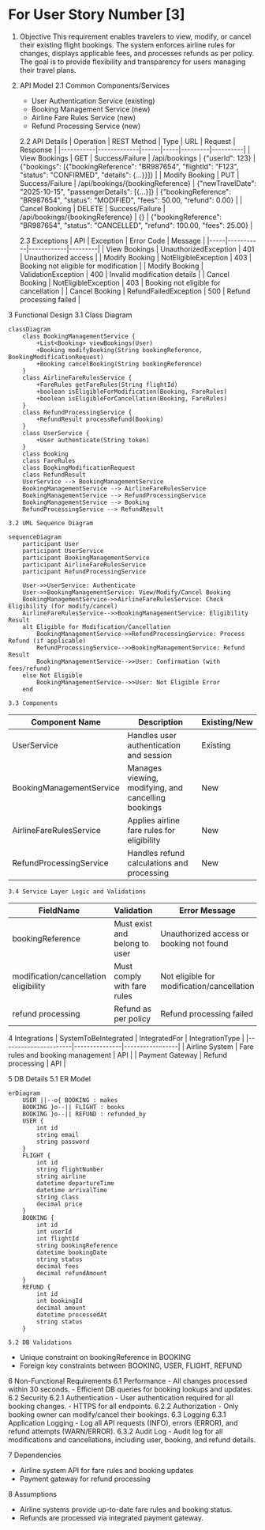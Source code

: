 # For User Story Number [3]
1. Objective
This requirement enables travelers to view, modify, or cancel their existing flight bookings. The system enforces airline rules for changes, displays applicable fees, and processes refunds as per policy. The goal is to provide flexibility and transparency for users managing their travel plans.

2. API Model
	2.1 Common Components/Services
	- User Authentication Service (existing)
	- Booking Management Service (new)
	- Airline Fare Rules Service (new)
	- Refund Processing Service (new)

	2.2 API Details
| Operation | REST Method | Type | URL | Request | Response |
|-----------|-------------|------|-----|---------|----------|
| View Bookings | GET | Success/Failure | /api/bookings | {"userId": 123} | {"bookings": [{"bookingReference": "BR987654", "flightId": "F123", "status": "CONFIRMED", "details": {...}}]} |
| Modify Booking | PUT | Success/Failure | /api/bookings/{bookingReference} | {"newTravelDate": "2025-10-15", "passengerDetails": [{...}]} | {"bookingReference": "BR987654", "status": "MODIFIED", "fees": 50.00, "refund": 0.00} |
| Cancel Booking | DELETE | Success/Failure | /api/bookings/{bookingReference} | {} | {"bookingReference": "BR987654", "status": "CANCELLED", "refund": 100.00, "fees": 25.00} |

	2.3 Exceptions
| API | Exception | Error Code | Message |
|-----|-----------|------------|---------|
| View Bookings | UnauthorizedException | 401 | Unauthorized access |
| Modify Booking | NotEligibleException | 403 | Booking not eligible for modification |
| Modify Booking | ValidationException | 400 | Invalid modification details |
| Cancel Booking | NotEligibleException | 403 | Booking not eligible for cancellation |
| Cancel Booking | RefundFailedException | 500 | Refund processing failed |

3 Functional Design
	3.1 Class Diagram
```mermaid
classDiagram
    class BookingManagementService {
        +List<Booking> viewBookings(User)
        +Booking modifyBooking(String bookingReference, BookingModificationRequest)
        +Booking cancelBooking(String bookingReference)
    }
    class AirlineFareRulesService {
        +FareRules getFareRules(String flightId)
        +boolean isEligibleForModification(Booking, FareRules)
        +boolean isEligibleForCancellation(Booking, FareRules)
    }
    class RefundProcessingService {
        +RefundResult processRefund(Booking)
    }
    class UserService {
        +User authenticate(String token)
    }
    class Booking
    class FareRules
    class BookingModificationRequest
    class RefundResult
    UserService --> BookingManagementService
    BookingManagementService --> AirlineFareRulesService
    BookingManagementService --> RefundProcessingService
    BookingManagementService --> Booking
    RefundProcessingService --> RefundResult
```
	3.2 UML Sequence Diagram
```mermaid
sequenceDiagram
    participant User
    participant UserService
    participant BookingManagementService
    participant AirlineFareRulesService
    participant RefundProcessingService

    User->>UserService: Authenticate
    User->>BookingManagementService: View/Modify/Cancel Booking
    BookingManagementService->>AirlineFareRulesService: Check Eligibility (for modify/cancel)
    AirlineFareRulesService-->>BookingManagementService: Eligibility Result
    alt Eligible for Modification/Cancellation
        BookingManagementService->>RefundProcessingService: Process Refund (if applicable)
        RefundProcessingService-->>BookingManagementService: Refund Result
        BookingManagementService-->>User: Confirmation (with fees/refund)
    else Not Eligible
        BookingManagementService-->>User: Not Eligible Error
    end
```
	3.3 Components
| Component Name | Description | Existing/New |
|----------------|-------------|--------------|
| UserService | Handles user authentication and session | Existing |
| BookingManagementService | Manages viewing, modifying, and cancelling bookings | New |
| AirlineFareRulesService | Applies airline fare rules for eligibility | New |
| RefundProcessingService | Handles refund calculations and processing | New |

	3.4 Service Layer Logic and Validations
| FieldName | Validation | Error Message | ClassUsed |
|-----------|------------|--------------|-----------|
| bookingReference | Must exist and belong to user | Unauthorized access or booking not found | BookingManagementService |
| modification/cancellation eligibility | Must comply with fare rules | Not eligible for modification/cancellation | AirlineFareRulesService |
| refund processing | Refund as per policy | Refund processing failed | RefundProcessingService |

4 Integrations
| SystemToBeIntegrated | IntegratedFor | IntegrationType |
|----------------------|---------------|-----------------|
| Airline System | Fare rules and booking management | API |
| Payment Gateway | Refund processing | API |

5 DB Details
	5.1 ER Model
```mermaid
erDiagram
    USER ||--o{ BOOKING : makes
    BOOKING }o--|| FLIGHT : books
    BOOKING }o--|| REFUND : refunded_by
    USER {
        int id
        string email
        string password
    }
    FLIGHT {
        int id
        string flightNumber
        string airline
        datetime departureTime
        datetime arrivalTime
        string class
        decimal price
    }
    BOOKING {
        int id
        int userId
        int flightId
        string bookingReference
        datetime bookingDate
        string status
        decimal fees
        decimal refundAmount
    }
    REFUND {
        int id
        int bookingId
        decimal amount
        datetime processedAt
        string status
    }
```
	5.2 DB Validations
- Unique constraint on bookingReference in BOOKING
- Foreign key constraints between BOOKING, USER, FLIGHT, REFUND

6 Non-Functional Requirements
	6.1 Performance
	- All changes processed within 30 seconds.
	- Efficient DB queries for booking lookups and updates.
	6.2 Security
		6.2.1 Authentication
		- User authentication required for all booking changes.
		- HTTPS for all endpoints.
		6.2.2 Authorization
		- Only booking owner can modify/cancel their bookings.
	6.3 Logging
		6.3.1 Application Logging
		- Log all API requests (INFO), errors (ERROR), and refund attempts (WARN/ERROR).
		6.3.2 Audit Log
		- Audit log for all modifications and cancellations, including user, booking, and refund details.

7 Dependencies
- Airline system API for fare rules and booking updates
- Payment gateway for refund processing

8 Assumptions
- Airline systems provide up-to-date fare rules and booking status.
- Refunds are processed via integrated payment gateway.
